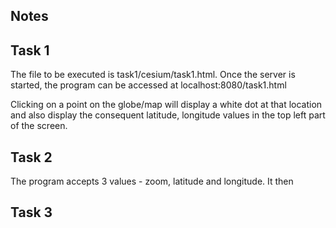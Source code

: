 ## Notes
 
## Task 1

The file to be executed is task1/cesium/task1.html. 
Once the server is started, the program can be accessed at localhost:8080/task1.html

Clicking on a point on the globe/map will display a white dot at that location and also display the consequent latitude, longitude values in the top left part of the screen.

## Task 2

The program accepts 3 values - zoom, latitude and longitude. 
It then 

## Task 3